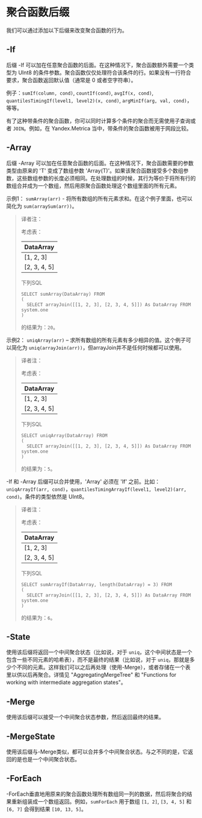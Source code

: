 <a name="aggregate_functions_combinators"></a>

# 聚合函数后缀

我们可以通过添加以下后缀来改变聚合函数的行为。

## -If

后缀 -If 可以加在任意聚合函数的后面。在这种情况下，聚合函数额外需要一个类型为 UInt8 的条件参数。聚合函数仅仅处理符合该条件的行。如果没有一行符合要求，聚合函数返回默认值（通常是 0 或者空字符串）。

例子：`sumIf(column, cond)`, `countIf(cond)`, `avgIf(x, cond)`, `quantilesTimingIf(level1, level2)(x, cond)`, `argMinIf(arg, val, cond)`，等等。

有了这种带条件的聚合函数，你可以同时计算多个条件的聚合而无需使用子查询或者 `JOIN`。例如，在 Yandex.Metrica 当中，带条件的聚合函数被用于网段比较。

## -Array

后缀 -Array 可以加在任意聚合函数的后面。在这种情况下，聚合函数需要的参数类型由原来的 'T' 变成了数组参数 'Array(T)'。如果该聚合函数接受多个数组参数，这些数组参数的长度必须相同。在处理数组的时候，其行为等价于将所有行的数组合并成为一个数组，然后用原聚合函数处理这个数组里面的所有元素。

示例1： `sumArray(arr)` - 将所有数组的所有元素求和。在这个例子里面，也可以简化为 `sum(arraySum(arr))`。

> 译者注：
>
> 考虑表：
>
> | DataArray |
> | --------- |
> | [1, 2, 3] |
> | [2, 3, 4, 5] |
>
> 下列SQL
> ```
> SELECT sumArray(DataArray) FROM
> (
>   SELECT arrayJoin([[1, 2, 3], [2, 3, 4, 5]]) As DataArray FROM system.one
> )
> ```
> 的结果为：`20`。


示例2： `uniqArray(arr)` – 求所有数组的所有元素有多少相异的值。这个例子可以简化为 `uniq(arrayJoin(arr))`，但arrayJoin并不是任何时候都可以使用。

> 译者注：
>
> 考虑表：
> 
> | DataArray |
> | --------- |
> | [1, 2, 3] |
> | [2, 3, 4, 5] |
> 
> 下列SQL
> ```
> SELECT uniqArray(DataArray) FROM
> (
>   SELECT arrayJoin([[1, 2, 3], [2, 3, 4, 5]]) As DataArray FROM system.one
> )
> ```
> 的结果为：`5`。

-If 和 -Array 后缀可以合并使用，'Array' 必须在 'If' 之前。比如：`uniqArrayIf(arr, cond)`，`quantilesTimingArrayIf(level1, level2)(arr, cond)`。条件的类型依然是 UInt8。

> 译者注：
>
> 考虑表：
> 
> | DataArray |
> | --------- |
> | [1, 2, 3] |
> | [2, 3, 4, 5] |
> 
> 下列SQL
> ```
> SELECT sumArrayIf(DataArray, length(DataArray) = 3) FROM
> (
>   SELECT arrayJoin([[1, 2, 3], [2, 3, 4, 5]]) As DataArray FROM system.one
> )
> ```
> 的结果为：`6`。

## -State

使用该后缀将返回一个中间聚合状态（比如说，对于 `uniq`，这个中间状态是一个包含一些不同元素的哈希表），而不是最终的结果（比如说，对于 `uniq`，那就是多少个不同的元素。这样我们可以之后再处理（使用-Merge），或者存储在一个表里以供以后再聚合。详情见 "AggregatingMergeTree" 和 "Functions for working with intermediate aggregation states"。

## -Merge

使用该后缀可以接受一个中间聚合状态参数，然后返回最终的结果。

## -MergeState

使用该后缀与-Merge类似，都可以合并多个中间聚合状态。与之不同的是，它返回的是也是一个中间聚合状态。

## -ForEach

-ForEach垂直地用原来的聚合函数处理所有数组同一列的数据，然后将聚合的结果重新组装成一个数组返回。例如，`sumForEach` 用于数组 `[1, 2]`, `[3, 4, 5]` 和 `[6, 7]` 会得到结果 `[10, 13, 5]`。
